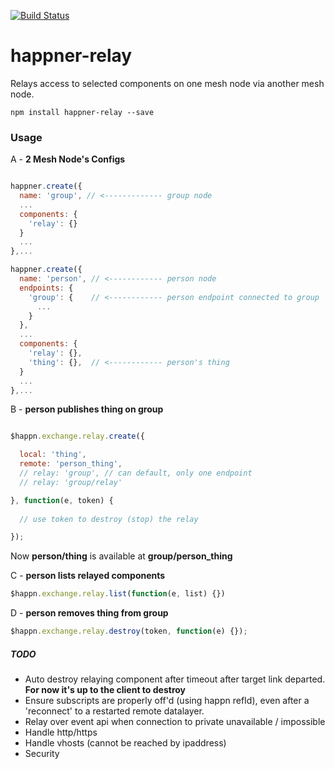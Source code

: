 [![Build Status](https://travis-ci.org/happner/happner-relay.svg?branch=master)](https://travis-ci.org/happner/happner-relay)

# happner-relay

Relays access to selected components on one mesh node via another mesh node.

`npm install happner-relay --save`

### Usage

A - __2 Mesh Node's Configs__

```javascript

happner.create({
  name: 'group', // <------------- group node
  ...
  components: {
    'relay': {}
  }
  ...
},...

happner.create({
  name: 'person', // <------------ person node
  endpoints: {
    'group': {    // <------------ person endpoint connected to group
      ...
    }
  },
  ...
  components: {
    'relay': {},
    'thing': {},  // <------------ person's thing
  }
  ...
},...

```

B - __person publishes thing on group__

```javascript

$happn.exchange.relay.create({

  local: 'thing',
  remote: 'person_thing',
  // relay: 'group', // can default, only one endpoint
  // relay: 'group/relay'

}, function(e, token) {
  
  // use token to destroy (stop) the relay

});

```

Now __person/thing__ is available at __group/person_thing__

C - __person lists relayed components__

```javascript
$happn.exchange.relay.list(function(e, list) {})
```


D - __person removes thing from group__

```javascript
$happn.exchange.relay.destroy(token, function(e) {});
```


##### TODO

* Auto destroy relaying component after timeout after target link departed. __For now it's up to the client to destroy__
* Ensure subscripts are properly off'd (using happn refId), even after a 'reconnect' to a restarted remote datalayer.
* Relay over event api when connection to private unavailable / impossible
* Handle http/https
* Handle vhosts (cannot be reached by ipaddress)
* Security



